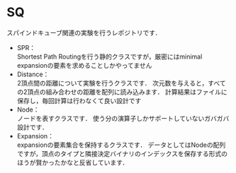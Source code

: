 # SQ

スパインドキューブ関連の実験を行うレポジトリです．

<ul>
<li>SPR：</li>
  Shortest Path Routingを行う静的クラスですが，厳密にはminimal expansionの要素を求めることしかやってません
  
<li>Distance：</li>
  2頂点間の距離について実験を行うクラスです．
  次元数を与えると，すべての2頂点の組み合わせの距離を配列に読み込みます．
  計算結果はファイルに保存し，毎回計算は行わなくて良い設計です
  
<li>Node：</li>
  ノードを表すクラスです．
  使う分の演算子しかサポートしていないガバガバ設計です．
  
<li>Expansion：</li>
  expansionの要素集合を保持するクラスです．
  データとしてはNodeの配列ですが，頂点のタイプと隣接決定バイナリのインデックスを保存する形式のほうが賢かったかなと反省しています．
</ul>
